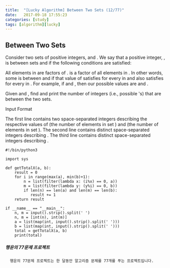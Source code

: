 ```yaml
---
title:  "[Lucky Algorithm] Between Two Sets (12/77)"
date:   2017-09-18 17:55:23
categories: [study]
tags: [algorithm][lucky]
---
```

## Between Two Sets
Consider two sets of positive integers,  and . We say that a positive integer, , is between sets  and  if the following conditions are satisfied:

All elements in  are factors of .
 is a factor of all elements in .
In other words, some  is between  and  if that value of  satisfies  for every  in  and also satisfies  for every  in . For example, if  and , then our possible  values are and .

Given  and , find and print the number of integers (i.e., possible 's) that are between the two sets.

Input Format

The first line contains two space-separated integers describing the respective values of  (the number of elements in set ) and  (the number of elements in set ).
The second line contains  distinct space-separated integers describing .
The third line contains  distinct space-separated integers describing .

```
#!/bin/python3

import sys

def getTotalX(a, b):
    result = 0
    for i in range(max(a), min(b)+1):
        n = list(filter(lambda x: (i%x) == 0, a))
        m = list(filter(lambda y: (y%i) == 0, b))
        if len(n) == len(a) and len(m) == len(b):
           result += 1
    return result     

if __name__ == "__main__":
    n, m = input().strip().split(' ')
    n, m = [int(n), int(m)]
    a = list(map(int, input().strip().split(' ')))
    b = list(map(int, input().strip().split(' ')))
    total = getTotalX(a, b)
    print(total)
```

##### 행운의 77문제 프로젝트
```
  행운의 77문제 프로젝트는 한 달동안 알고리즘 문제를 77개를 푸는 프로젝트입니다.
```
